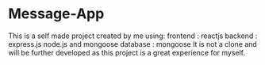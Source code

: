 ﻿# Message-App
This is a self made project created by me using:
  frontend : reactjs
  backend : express.js node.js and mongoose
  database : mongoose
It is not a clone and will be further developed as this project is a great experience for myself.
